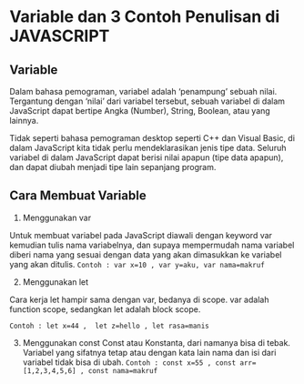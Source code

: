# Variable dan 3 Contoh Penulisan di JAVASCRIPT

## Variable

Dalam bahasa pemograman, variabel adalah ‘penampung’ sebuah nilai. Tergantung dengan ‘nilai’ dari variabel tersebut, sebuah variabel di dalam JavaScript dapat bertipe Angka (Number), String, Boolean, atau yang lainnya.

Tidak seperti bahasa pemograman desktop seperti C++ dan Visual Basic, di dalam JavaScript kita tidak perlu mendeklarasikan jenis tipe data. Seluruh variabel di dalam JavaScript dapat berisi nilai apapun (tipe data apapun), dan dapat diubah menjadi tipe lain sepanjang program.

## Cara Membuat Variable

1. Menggunakan var

Untuk membuat variabel pada JavaScript diawali dengan keyword var kemudian tulis nama variabelnya, dan supaya mempermudah nama variabel diberi nama yang sesuai dengan data yang akan dimasukkan ke variabel yang akan ditulis.
```Contoh : var x=10 , var y=aku, var nama=makruf```

2. Menggunakan let

Cara kerja let hampir sama dengan var, bedanya di scope. var adalah function scope, sedangkan let adalah block scope. 

```Contoh : let x=44 ,  let z=hello , let rasa=manis```

3. Menggunakan const
Const atau Konstanta, dari namanya bisa di tebak. Variabel yang sifatnya tetap atau dengan kata lain nama dan isi dari variabel tidak bisa di ubah.
```Contoh : const x=55 , const arr=[1,2,3,4,5,6] , const nama=makruf```